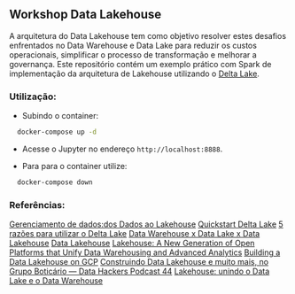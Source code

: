 ##  Workshop Data Lakehouse

A arquitetura do Data Lakehouse tem como objetivo resolver estes desafios enfrentados no Data Warehouse e Data Lake para reduzir os custos operacionais, simplificar o processo de transformação e melhorar a governança. Este repositório contém um exemplo prático com Spark de implementação da arquitetura de Lakehouse utilizando o [Delta Lake](https://docs.delta.io/latest/quick-start.html).

### Utilização:

* Subindo o container:

```bash
  docker-compose up -d
```

* Acesse o Jupyter no endereço `http://localhost:8888`.

* Para para o container utilize:

```bash
  docker-compose down
```

### Referências:

[Gerenciamento de dados:dos Dados ao Lakehouse](https://blog.compass.uol/tech/gerenciamento-de-dados-dos-dados-ao-lakehouse/)
[Quickstart Delta Lake](https://docs.delta.io/latest/quick-start.html)
[5 razões para utilizar o Delta Lake](https://ichi.pro/pt/5-razoes-para-escolher-o-formato-delta-lake-em-databricks-239587988596605)
[Data Warehouse x Data Lake x Data Lakehouse](https://www.striim.com/data-warehouse-vs-data-lake-vs-data-lakehouse-an-overview/)
[Data Lakehouse](https://databricks.com/glossary/data-lakehouse)
[Lakehouse: A New Generation of Open Platforms that Unify Data Warehousing and Advanced Analytics](https://databricks.com/wp-content/uploads/2020/12/cidr_lakehouse.pdf)
[Building a Data Lakehouse on GCP](https://services.google.com/fh/files/misc/building-a-data-lakehouse.pdf)
[Construindo Data Lakehouse e muito mais, no Grupo Boticário — Data Hackers Podcast 44](https://medium.com/data-hackers/construindo-data-lakehouse-e-muito-mais-no-grupo-botic%C3%A1rio-data-hackers-podcast-44-20d67f05cfa4)
[Lakehouse: unindo o Data Lake e o Data Warehouse](https://medium.com/data-hackers/lakehouse-unindo-o-data-lake-e-o-data-warehouse-1428be2dda21)

